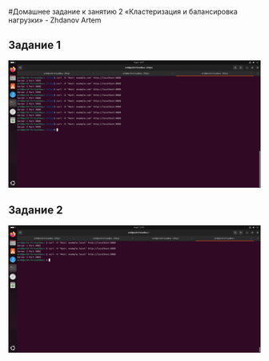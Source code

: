 #Домашнее задание к занятию 2 «Кластеризация и балансировка нагрузки» - Zhdanov Artem

## Задание 1

![1](haproxy.png)

## Задание 2

![2](haproxy2.png)
